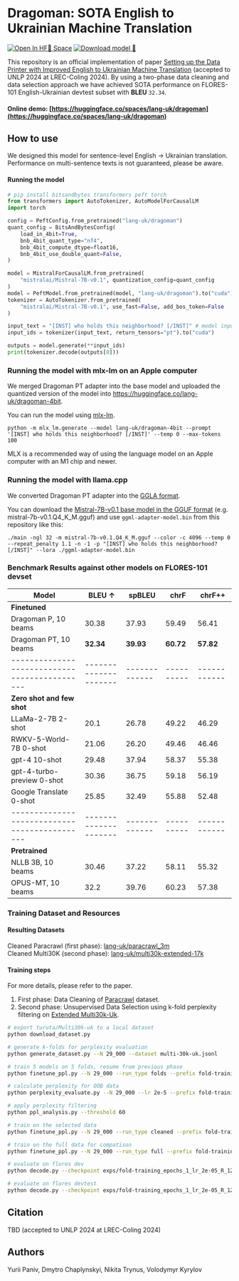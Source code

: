 # Dragoman: SOTA English to Ukrainian Machine Translation

[![Open In HF🤗 Space ](https://img.shields.io/badge/Open%20Demo-%F0%9F%A4%97%20Space-yellow)](https://huggingface.co/spaces/lang-uk/dragoman)
[![Download model 🤗 ](https://img.shields.io/badge/Download%20Model-%F0%9F%A4%97%20Model-yellow)](https://huggingface.co/lang-uk/dragoman)

This repository is an official implementation of paper [Setting up the Data Printer with Improved English to Ukrainian Machine Translation](https://arxiv.org/abs/2404.15196) (accepted to UNLP 2024 at LREC-Coling 2024).
By using a two-phase data cleaning and data selection approach we have achieved SOTA performance on FLORES-101 English-Ukrainian devtest subset with **BLEU** `32.34`.


#### Online demo: [https://huggingface.co/spaces/lang-uk/dragoman](https://huggingface.co/spaces/lang-uk/dragoman)


## How to use

We designed this model for sentence-level English -> Ukrainian translation.
Performance on multi-sentence texts is not guaranteed, please be aware.


#### Running the model


```python
# pip install bitsandbytes transformers peft torch
from transformers import AutoTokenizer, AutoModelForCausalLM
import torch

config = PeftConfig.from_pretrained("lang-uk/dragoman")
quant_config = BitsAndBytesConfig(
    load_in_4bit=True,
    bnb_4bit_quant_type="nf4",
    bnb_4bit_compute_dtype=float16,
    bnb_4bit_use_double_quant=False,
)

model = MistralForCausalLM.from_pretrained(
    "mistralai/Mistral-7B-v0.1", quantization_config=quant_config
)
model = PeftModel.from_pretrained(model, "lang-uk/dragoman").to("cuda")
tokenizer = AutoTokenizer.from_pretrained(
    "mistralai/Mistral-7B-v0.1", use_fast=False, add_bos_token=False
)

input_text = "[INST] who holds this neighborhood? [/INST]" # model input should adhere to this format
input_ids = tokenizer(input_text, return_tensors="pt").to("cuda")

outputs = model.generate(**input_ids)
print(tokenizer.decode(outputs[0]))
```

### Running the model with mlx-lm on an Apple computer


We merged Dragoman PT adapter into the base model and uploaded the quantized version of the model into https://huggingface.co/lang-uk/dragoman-4bit.

You can run the model using [mlx-lm](https://pypi.org/project/mlx-lm/).


```
python -m mlx_lm.generate --model lang-uk/dragoman-4bit --prompt '[INST] who holds this neighborhood? [/INST]' --temp 0 --max-tokens 100
```

MLX is a recommended way of using the language model on an Apple computer with an M1 chip and newer.


### Running the model with llama.cpp

We converted Dragoman PT adapter into the [GGLA format](https://huggingface.co/lang-uk/dragoman/blob/main/ggml-adapter-model.bin).

You can download the [Mistral-7B-v0.1 base model in the GGUF format](https://huggingface.co/TheBloke/Mistral-7B-v0.1-GGUF) (e.g. mistral-7b-v0.1.Q4_K_M.gguf)
and use `ggml-adapter-model.bin` from this repository like this:

```
./main -ngl 32 -m mistral-7b-v0.1.Q4_K_M.gguf --color -c 4096 --temp 0 --repeat_penalty 1.1 -n -1 -p "[INST] who holds this neighborhood? [/INST]" --lora ./ggml-adapter-model.bin
```

### Benchmark Results against other models on FLORES-101 devset


| **Model**                                   | **BLEU** $\uparrow$ | **spBLEU** | **chrF** | **chrF++** |
|---------------------------------------------|---------------------|-------------|----------|------------|
| **Finetuned**                               |                     |             |          |            |
| Dragoman P, 10 beams                        | 30.38               | 37.93       | 59.49    | 56.41      |
| Dragoman PT, 10 beams                       | **32.34**           | **39.93**   | **60.72**| **57.82**  |
|---------------------------------------------|---------------------|-------------|----------|------------|
| **Zero shot and few shot**                  |                     |             |          |            |
| LLaMa-2-7B 2-shot                           | 20.1                | 26.78       | 49.22    | 46.29      |
| RWKV-5-World-7B 0-shot                      | 21.06               | 26.20       | 49.46    | 46.46      |
| gpt-4 10-shot                               | 29.48               | 37.94       | 58.37    | 55.38      |
| gpt-4-turbo-preview 0-shot                  | 30.36               | 36.75       | 59.18    | 56.19      |
| Google Translate 0-shot                     | 25.85               | 32.49       | 55.88    | 52.48      |
|---------------------------------------------|---------------------|-------------|----------|------------|
| **Pretrained**                              |                     |             |          |            |
| NLLB 3B, 10 beams                           | 30.46               | 37.22       | 58.11    | 55.32      |
| OPUS-MT, 10 beams                           | 32.2                | 39.76       | 60.23    | 57.38      |


### Training Dataset and Resources

#### Resulting Datasets
Cleaned Paracrawl (first phase): [lang-uk/paracrawl_3m](https://huggingface.co/datasets/lang-uk/paracrawl_3m)  
Cleaned Multi30K (second phase): [lang-uk/multi30k-extended-17k](https://huggingface.co/datasets/lang-uk/multi30k-extended-17k)


#### Training steps

For more details, please refer to the paper.

1. First phase: Data Cleaning of [Paracrawl](https://huggingface.co/datasets/Helsinki-NLP/opus_paracrawl) dataset.
2. Second phase: Unsupervised Data Selection using k-fold perplexity filtering on [Extended Multi30k-Uk](https://huggingface.co/datasets/turuta/Multi30k-uk).
```bash
# export turuta/Multi30k-uk to a local dataset
python download_dataset.py

# generate k-folds for perplexity evaluation
python generate_dataset.py --N 29_000 --dataset multi-30k-uk.jsonl

# train 5 models on 5 folds, resume from previous phase
python finetune_ppl.py --N 29_000 --run_type folds --prefix fold-training --lora_checkpoint exps/dragoman-p --lr 2e-5

# calculate perplexity for OOB data
python perplexity_evaluate.py --N 29_000 --lr 2e-5 --prefix fold-training

# apply perplexity filtering
python ppl_analysis.py --threshold 60

# train on the selected data
python finetune_ppl.py --N 29_000 --run_type cleaned --prefix fold-training --lora_checkpoint exps/dragoman-p --lr 2e-5

# train on the full data for compatison
python finetune_ppl.py --N 29_000 --run_type full --prefix fold-training --lora_checkpoint exps/dragoman-p --lr 2e-5

# evaluate on flores dev
python decode.py --checkpoint exps/fold-training_epochs_1_lr_2e-05_R_128_ALPH_256_N_29000_full --subset dev

# evaluate on flores devtest
python decode.py --checkpoint exps/fold-training_epochs_1_lr_2e-05_R_128_ALPH_256_N_29000_full --subset devtest

```

## Citation

TBD (accepted to UNLP 2024 at LREC-Coling 2024)


## Authors

Yurii Paniv, Dmytro Chaplynskyi, Nikita Trynus, Volodymyr Kyrylov 